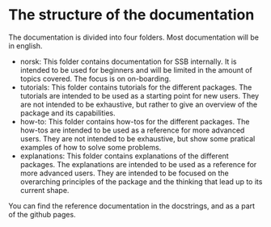 # The structure of the documentation

The documentation is divided into four folders. Most documentation will be in english.
- norsk: This folder contains documentation for SSB internally. It is intended to be used for beginners and will be limited in the amount of topics covered. The focus is on on-boarding.
- tutorials: This folder contains tutorials for the different packages. The tutorials are intended to be used as a starting point for new users. They are not intended to be exhaustive, but rather to give an overview of the package and its capabilities.
- how-to: This folder contains how-tos for the different packages. The how-tos are intended to be used as a reference for more advanced users. They are not intended to be exhaustive, but show some pratical examples of how to solve some problems.
- explanations: This folder contains explanations of the different packages. The explanations are intended to be used as a reference for more advanced users. They are intended to be focused on the overarching principles of the package and the thinking that lead up to its current shape.

You can find the reference documentation in the docstrings, and as a part of the github pages.